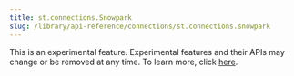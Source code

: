 ```yaml
---
title: st.connections.Snowpark
slug: /library/api-reference/connections/st.connections.snowpark
---
```


<Important>

This is an experimental feature. Experimental features and their APIs may change or be removed at any time. To learn more, click [here](/library/advanced-features/prerelease#experimental-features).

</Important>

<Autofunction function="streamlit.connections.Snowpark" />
